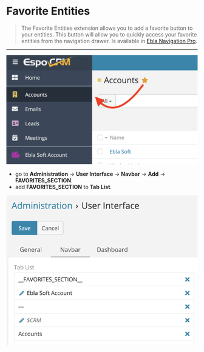 # Favorite Entities

> The Favorite Entities extension allows you to add a favorite button to your entities. This button will allow you to
> quickly access your favorite entities from the navigation drawer.
> Is available in [Ebla Navigation Pro](https://www.eblasoft.com.tr/espocrm-extension-page/espocrm-navigation-pro).


---

![Favorite Entities](../../_static/images/extensions/nav-pro/favorite-entities.png)

*  go to **Administration** -> **User Interface** -> **Navbar** -> **Add** -> **__FAVORITES_SECTION__**.
* add **__FAVORITES_SECTION__** to **Tab List**.

![Favorite Entities](../../_static/images/extensions/nav-pro/favorite-entities-op.png)

